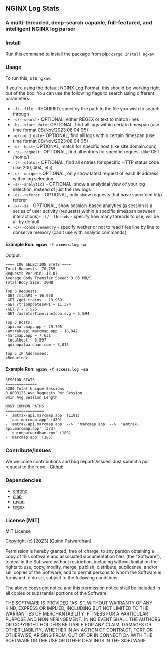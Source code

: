 ## NGINX Log Stats

### A multi-threaded, deep-search capable, full-featured, and intelligent NGINX log parser

### Install

Run this command to install the package from pip: `cargo install ngxav`

### Usage

To run this, use `ngxav`.

If you're using the default NGINX Log Format, this should be working right out of the box.
You can use the following flags to search using different parameters:

- `-f/--file` - REQUIRED, specifcy the path to the file you wish to search through
- `-s/--search`- OPTIONAL, either REGEX or text to match lines
- `-b/--start_date`- OPTIONAL, find all logs within certain timespan (use time format 08/Nov/2023:08:04:05)
- `-e/--end_date`- OPTIONAL, find all logs within certain timespan (use time format 08/Nov/2023:08:04:05)
- `-q/--host`- OPTIONAL, match for specific host (like site.domain.com)
- `-r/--request`- OPTIONAL, find all entries for specific request (like GET /home/)
- `-t/--status`- OPTIONAL, find all entries for specific HTTP status code (like 200, 404, etc)
- `-u/--unique` - OPTIONAL, only show latest request of each IP address within log selection
- `-a/--analytics` - OPTIONAL, show a analytical view of your log selection, instead of just the raw logs
- `-o/--referer` - OPTIONAL, only show requests that have specifced http referer
- `-x/--sa` - OPTIONAL, show session-based analytics (a session is a series of user activity (requests) within a specific timespan between interactions)- `-t/--threads` - specify how many threads to use, will be all by default
- `-c/--conservememory` - specify wether or not to read files line by line to conserve memory (can't use with analytic commands)

#### Example Run: `ngxav -f access.log -a`

Output:

```
===~ LOG SELECTION STATS ~===
Total Requests: 70,759
Requests Per Min: 13.07
Average Body Transfer Speed: 3.05 MB/S
Total Body Size: 30MB

Top 5 Requests:
-GET /mtaAPI ~ 16,960
-GET /get-trains ~ 13,969
-GET /tripUpdatesAPI ~ 11,374
-GET / ~ 7,526
-GET /assets/TimelineIcon.svg ~ 5,594

Top 5 Hosts:
-api.marcmap.app ~ 29,795
-amtrak-api.marcmap.app ~ 18,942
-marcmap.app ~ 7,631
-localhost ~ 6,597
-quinnpatwardhan.com ~ 3,013

Top 5 IP Addresses:
<Redacted>
```

#### Example Run: `ngxav -f access.log -sa`

```
SESSION STATS
==============
3200 Total Unique Sessions
0.0003125 Avg Requests Per Session
0min Avg Session Length

MOST COMMON PATHS
=================
- 'amtrak-api.marcmap.app' (1191)
- 'api.marcmap.app' (439)
- 'amtrak-api.marcmap.app' -->  'marcmap.app' -->  'amtrak-api.marcmap.app' (373)
- 'quinnpatwardhan.com' (189)
- 'marcmap.app' (186)
```

### Contribute/Issues

We welcome contributions and bug reports/issues! Just submit a pull request to the repo - [Github](https://github.com/qpxdesign/ngxav-rs)

### Dependencies

- [chrono](https://docs.rs/chrono/latest/chrono/index.html)
- [clap](https://docs.rs/clap/latest/clap/)
- [rayon](https://docs.rs/rayon/latest/rayon/)
- [regex](https://docs.rs/regex/latest/regex/)

### License (MIT)

MIT License

Copyright (c) [2023] [Quinn Patwardhan]

Permission is hereby granted, free of charge, to any person obtaining a copy of this software and associated documentation files (the "Software"), to deal in the Software without restriction, including without limitation the rights to use, copy, modify, merge, publish, distribute, sublicense, and/or sell copies of the Software, and to permit persons to whom the Software is furnished to do so, subject to the following conditions:

The above copyright notice and this permission notice shall be included in all copies or substantial portions of the Software.

THE SOFTWARE IS PROVIDED "AS IS", WITHOUT WARRANTY OF ANY KIND, EXPRESS OR IMPLIED, INCLUDING BUT NOT LIMITED TO THE WARRANTIES OF MERCHANTABILITY, FITNESS FOR A PARTICULAR PURPOSE AND NONINFRINGEMENT. IN NO EVENT SHALL THE AUTHORS OR COPYRIGHT HOLDERS BE LIABLE FOR ANY CLAIM, DAMAGES OR OTHER LIABILITY, WHETHER IN AN ACTION OF CONTRACT, TORT OR OTHERWISE, ARISING FROM, OUT OF OR IN CONNECTION WITH THE SOFTWARE OR THE USE OR OTHER DEALINGS IN THE SOFTWARE.
